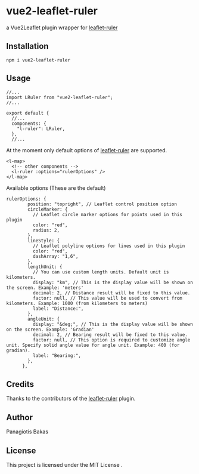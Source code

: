 # vue2-leaflet-ruler
a Vue2Leaflet plugin wrapper for [leaflet-ruler](https://github.com/gokertanrisever/leaflet-ruler)

## Installation

`npm i vue2-leaflet-ruler`

## Usage

```
//...
import LRuler from "vue2-leaflet-ruler";
//...

export default {
  //...
  components: {
    "l-ruler": LRuler,
  },
  //...
```

At the moment only default options of [leaflet-ruler](https://github.com/gokertanrisever/leaflet-ruler) are supported.

```
<l-map>
  <!-- other components -->
  <l-ruler :options="rulerOptions" />
</l-map>
```

Available options (These are the default)

```
rulerOptions: {
        position: "topright", // Leaflet control position option
        circleMarker: {
          // Leaflet circle marker options for points used in this plugin
          color: "red",
          radius: 2,
        },
        lineStyle: {
          // Leaflet polyline options for lines used in this plugin
          color: "red",
          dashArray: "1,6",
        },
        lengthUnit: {
          // You can use custom length units. Default unit is kilometers.
          display: "km", // This is the display value will be shown on the screen. Example: 'meters'
          decimal: 2, // Distance result will be fixed to this value.
          factor: null, // This value will be used to convert from kilometers. Example: 1000 (from kilometers to meters)
          label: "Distance:",
        },
        angleUnit: {
          display: "&deg;", // This is the display value will be shown on the screen. Example: 'Gradian'
          decimal: 2, // Bearing result will be fixed to this value.
          factor: null, // This option is required to customize angle unit. Specify solid angle value for angle unit. Example: 400 (for gradian).
          label: "Bearing:",
        },
      },

```

## Credits

Thanks to the contributors of the [leaflet-ruler](https://github.com/gokertanrisever/leaflet-ruler) plugin.

## Author

Panagiotis Bakas

## License

This project is licensed under the MIT License .
